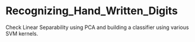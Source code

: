 # Recognizing_Hand_Written_Digits
Check Linear Separability using PCA and building a classifier using various SVM kernels. 
